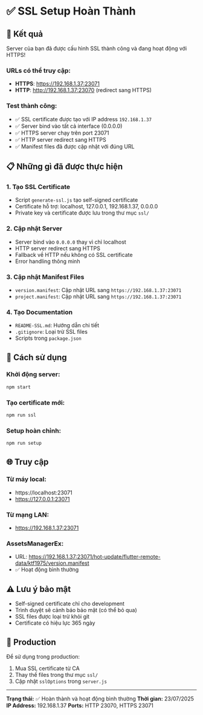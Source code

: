 # ✅ SSL Setup Hoàn Thành

## 🎉 Kết quả

Server của bạn đã được cấu hình SSL thành công và đang hoạt động với HTTPS!

### **URLs có thể truy cập:**
- **HTTPS**: https://192.168.1.37:23071
- **HTTP**: http://192.168.1.37:23070 (redirect sang HTTPS)

### **Test thành công:**
- ✅ SSL certificate được tạo với IP address `192.168.1.37`
- ✅ Server bind vào tất cả interface (0.0.0.0)
- ✅ HTTPS server chạy trên port 23071
- ✅ HTTP server redirect sang HTTPS
- ✅ Manifest files đã được cập nhật với đúng URL

## 📋 Những gì đã được thực hiện

### 1. **Tạo SSL Certificate**
- Script `generate-ssl.js` tạo self-signed certificate
- Certificate hỗ trợ: localhost, 127.0.0.1, 192.168.1.37, 0.0.0.0
- Private key và certificate được lưu trong thư mục `ssl/`

### 2. **Cập nhật Server**
- Server bind vào `0.0.0.0` thay vì chỉ localhost
- HTTP server redirect sang HTTPS
- Fallback về HTTP nếu không có SSL certificate
- Error handling thông minh

### 3. **Cập nhật Manifest Files**
- `version.manifest`: Cập nhật URL sang `https://192.168.1.37:23071`
- `project.manifest`: Cập nhật URL sang `https://192.168.1.37:23071`

### 4. **Tạo Documentation**
- `README-SSL.md`: Hướng dẫn chi tiết
- `.gitignore`: Loại trừ SSL files
- Scripts trong `package.json`

## 🔧 Cách sử dụng

### **Khởi động server:**
```bash
npm start
```

### **Tạo certificate mới:**
```bash
npm run ssl
```

### **Setup hoàn chỉnh:**
```bash
npm run setup
```

## 🌐 Truy cập

### **Từ máy local:**
- https://localhost:23071
- https://127.0.0.1:23071

### **Từ mạng LAN:**
- https://192.168.1.37:23071

### **AssetsManagerEx:**
- URL: https://192.168.1.37:23071/hot-update/flutter-remote-data/ktf1975/version.manifest
- ✅ Hoạt động bình thường

## ⚠️ Lưu ý bảo mật

- Self-signed certificate chỉ cho development
- Trình duyệt sẽ cảnh báo bảo mật (có thể bỏ qua)
- SSL files được loại trừ khỏi git
- Certificate có hiệu lực 365 ngày

## 🚀 Production

Để sử dụng trong production:
1. Mua SSL certificate từ CA
2. Thay thế files trong thư mục `ssl/`
3. Cập nhật `sslOptions` trong `server.js`

---

**Trạng thái:** ✅ Hoàn thành và hoạt động bình thường
**Thời gian:** 23/07/2025
**IP Address:** 192.168.1.37
**Ports:** HTTP 23070, HTTPS 23071 
